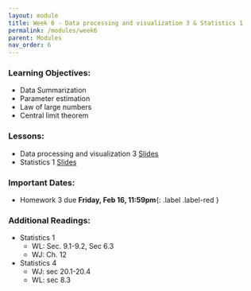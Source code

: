```yaml
---
layout: module
title: Week 6 - Data processing and visualization 3 & Statistics 1 
permalink: /modules/week6
parent: Modules
nav_order: 6
---
```


### Learning Objectives:
* Data Summarization
* Parameter estimation
* Law of large numbers
* Central limit theorem


### Lessons:
*  Data processing and visualization 3 [Slides](https://xinchenyu.github.io/csc380-spring24/Slides/24s380_data3.pdf)
*  Statistics 1 [Slides](https://xinchenyu.github.io/csc380-spring24/Slides/24s380_statistics1.pdf)

### Important Dates:
* Homework 3 due **Friday, Feb 16, 11:59pm**{: .label .label-red }


### Additional Readings:
* Statistics 1
    * WL: Sec. 9.1-9.2, Sec 6.3
    * WJ: Ch. 12
* Statistics 4
    * WJ: sec 20.1-20.4
    * WL: sec 8.3

